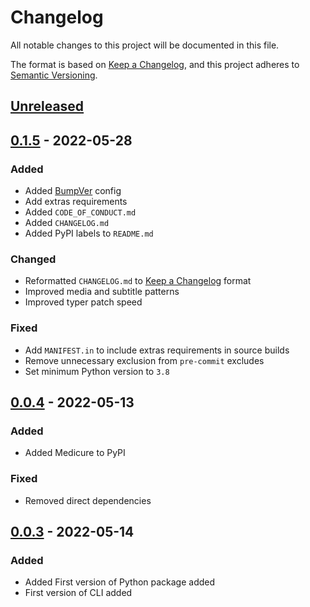 # Changelog
All notable changes to this project will be documented in this file.

The format is based on
[Keep a Changelog](https://keepachangelog.com/en/1.0.0/), and this project
adheres to [Semantic Versioning](https://semver.org/spec/v2.0.0.html).


## [Unreleased]

## [0.1.5] - 2022-05-28
### Added
- Added [BumpVer](https://github.com/mbarkhau/bumpver) config
- Add extras requirements
- Added `CODE_OF_CONDUCT.md`
- Added `CHANGELOG.md`
- Added PyPI labels to `README.md`

### Changed
- Reformatted `CHANGELOG.md` to
  [Keep a Changelog](https://keepachangelog.com/en/1.0.0/) format
- Improved media and subtitle patterns
- Improved typer patch speed

### Fixed
- Add `MANIFEST.in` to include extras requirements in source builds
- Remove unnecessary exclusion from `pre-commit` excludes
- Set minimum Python version to `3.8`


## [0.0.4] - 2022-05-13
### Added
- Added Medicure to PyPI

### Fixed
- Removed direct dependencies


## [0.0.3] - 2022-05-14
### Added
- Added First version of Python package added
- First version of CLI added


[Unreleased]: https://github.com/alirezatheh/medicure/compare/v0.1.5...HEAD
[0.1.5]: https://github.com/alirezatheh/medicure/compare/v0.0.4...v0.1.5
[0.0.4]: https://github.com/alirezatheh/medicure/compare/v0.0.3...v0.0.4
[0.0.3]: https://github.com/alirezatheh/medicure/releases/tag/v0.0.3

